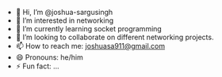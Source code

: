 - 👋 Hi, I’m @joshua-sargusingh
- 👀 I’m interested in networking
- 🌱 I’m currently learning socket programming
- 💞️ I’m looking to collaborate on different networking projects.
- 📫 How to reach me: joshuasa911@gmail.com
- 😄 Pronouns: he/him
- ⚡ Fun fact: ...

<!---
joshua-sargusingh/joshua-sargusingh is a ✨ special ✨ repository because its `README.md` (this file) appears on your GitHub profile.
You can click the Preview link to take a look at your changes.
--->
